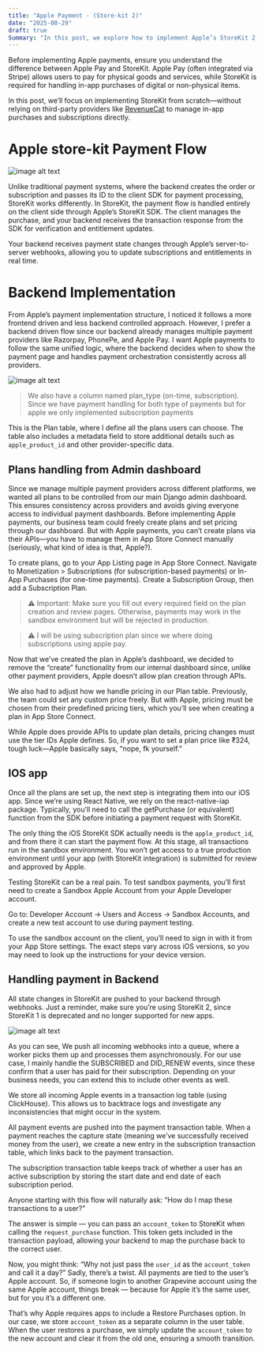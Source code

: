 ```yaml
---
title: "Apple Payment - (Store-kit 2)"
date: "2025-08-29"
draft: true
Summary: "In this post, we explore how to implement Apple’s StoreKit 2 in the backend—covering purchase verification, subscription management, and real-time notifications for a secure, scalable payment infrastructure."
---
```


Before implementing Apple payments, ensure you understand the difference between Apple Pay and StoreKit. Apple Pay (often integrated via Stripe) allows users to pay for physical goods and services, while StoreKit is required for handling in-app purchases of digital or non-physical items.

In this post, we’ll focus on implementing StoreKit from scratch—without relying on third-party providers like [RevenueCat](https://www.revenuecat.com/) to manage in-app purchases and subscriptions directly.


# Apple store-kit Payment Flow

![image alt text](/apple_payment_flow.png)

Unlike traditional payment systems, where the backend creates the order or subscription and passes its ID to the client SDK for payment processing, StoreKit works differently. In StoreKit, the payment flow is handled entirely on the client side through Apple’s StoreKit SDK. The client manages the purchase, and your backend receives the transaction response from the SDK for verification and entitlement updates.

Your backend receives payment state changes through Apple’s server-to-server webhooks, allowing you to update subscriptions and entitlements in real time.



# Backend Implementation

From Apple’s payment implementation structure, I noticed it follows a more frontend driven and less backend controlled approach. However, I prefer a backend driven flow since our backend already manages multiple payment providers like Razorpay, PhonePe, and Apple Pay. I want Apple payments to follow the same unified logic, where the backend decides when to show the payment page and handles payment orchestration consistently across all providers.


![image alt text](/plan_table.png)

> We also have a column named plan_type (on-time, subscription). Since we have payment handling for both type of payments but for apple we only implemented subscription payments

This is the Plan table, where I define all the plans users can choose. The table also includes a metadata field to store additional details such as `apple_product_id` and other provider-specific data.

## Plans handling from Admin dashboard

Since we manage multiple payment providers across different platforms, we wanted all plans to be controlled from our main Django admin dashboard. This ensures consistency across providers and avoids giving everyone access to individual payment dashboards. Before implementing Apple payments, our business team could freely create plans and set pricing through our dashboard. But with Apple payments, you can’t create plans via their APIs—you have to manage them in App Store Connect manually (seriously, what kind of idea is that, Apple?).

To create plans, go to your App Listing page in App Store Connect. Navigate to Monetization > Subscriptions (for subscription-based payments) or In-App Purchases (for one-time payments). Create a Subscription Group, then add a Subscription Plan.


> ⚠️ Important: Make sure you fill out every required field on the plan creation and review pages. Otherwise, payments may work in the sandbox environment but will be rejected in production.

> ⚠️ I will be using subscription plan since we where doing subscriptions using apple pay.

Now that we’ve created the plan in Apple’s dashboard, we decided to remove the “create” functionality from our internal dashboard since, unlike other payment providers, Apple doesn’t allow plan creation through APIs.

We also had to adjust how we handle pricing in our Plan table. Previously, the team could set any custom price freely. But with Apple, pricing must be chosen from their predefined pricing tiers, which you’ll see when creating a plan in App Store Connect.

While Apple does provide APIs to update plan details, pricing changes must use the tier IDs Apple defines. So, if you want to set a plan price like ₹324, tough luck—Apple basically says, “nope, fk yourself.”


## IOS app 

Once all the plans are set up, the next step is integrating them into our iOS app. Since we’re using React Native, we rely on the react-native-iap package. Typically, you’ll need to call the getPurchase (or equivalent) function from the SDK before initiating a payment request with StoreKit.

The only thing the iOS StoreKit SDK actually needs is the `apple_product_id`, and from there it can start the payment flow. At this stage, all transactions run in the sandbox environment. You won’t get access to a true production environment until your app (with StoreKit integration) is submitted for review and approved by Apple.

Testing StoreKit can be a real pain. To test sandbox payments, you’ll first need to create a Sandbox Apple Account from your Apple Developer account.

Go to: Developer Account → Users and Access → Sandbox Accounts, and create a new test account to use during payment testing.

To use the sandbox account on the client, you’ll need to sign in with it from your App Store settings. The exact steps vary across iOS versions, so you may need to look up the instructions for your device version.

## Handling payment in Backend

All state changes in StoreKit are pushed to your backend through webhooks. Just a reminder, make sure you’re using StoreKit 2, since StoreKit 1 is deprecated and no longer supported for new apps.

![image alt text](/apple_webhook_payment_flow.png)

As you can see, We push all incoming webhooks into a queue, where a worker picks them up and processes them asynchronously. For our use case, I mainly handle the SUBSCRIBED and DID_RENEW events, since these confirm that a user has paid for their subscription. Depending on your business needs, you can extend this to include other events as well.

We store all incoming Apple events in a transaction log table (using ClickHouse). This allows us to backtrace logs and investigate any inconsistencies that might occur in the system.

All payment events are pushed into the payment transaction table. When a payment reaches the capture state (meaning we’ve successfully received money from the user), we create a new entry in the subscription transaction table, which links back to the payment transaction.

The subscription transaction table keeps track of whether a user has an active subscription by storing the start date and end date of each subscription period.

Anyone starting with this flow will naturally ask: “How do I map these transactions to a user?”

The answer is simple — you can pass an `account_token` to StoreKit when calling the `request_purchase` function. This token gets included in the transaction payload, allowing your backend to map the purchase back to the correct user.

Now, you might think: “Why not just pass the `user_id` as the `account_token` and call it a day?” Sadly, there’s a twist. All payments are tied to the user’s Apple account. So, if someone login to another Grapevine account using the same Apple account, things break — because for Apple it’s the same user, but for you it’s a different one.

That’s why Apple requires apps to include a Restore Purchases option. In our case, we store `account_token` as a separate column in the user table. When the user restores a purchase, we simply update the `account_token` to the new account and clear it from the old one, ensuring a smooth transition.
